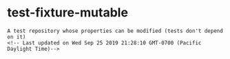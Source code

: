 # test-fixture-mutable
    A test repository whose properties can be modified (tests don't depend on it)
    <!-- Last updated on Wed Sep 25 2019 21:28:10 GMT-0700 (Pacific Daylight Time)-->